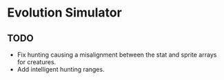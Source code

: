 # Evolution Simulator

## TODO
* Fix hunting causing a misalignment between the stat and sprite arrays for creatures.
* Add intelligent hunting ranges.